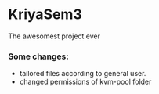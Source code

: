 # KriyaSem3
The awesomest project ever
### Some changes:
* tailored files according to general user.
* changed permissions of kvm-pool folder